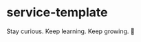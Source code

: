 # service-template

<!-- INSPIRATIONAL_QUOTE_START -->
Stay curious. Keep learning. Keep growing.
🐯
<!-- INSPIRATIONAL_QUOTE_END -->

